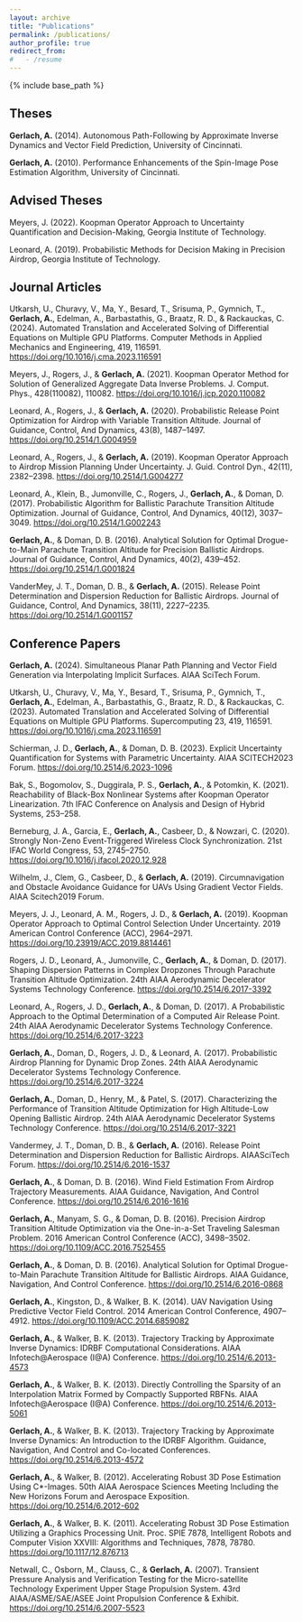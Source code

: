 ```yaml
---
layout: archive
title: "Publications"
permalink: /publications/
author_profile: true
redirect_from:
#   - /resume
---
```


{% include base_path %}

Theses
----

**Gerlach, A.** (2014). Autonomous Path-Following by Approximate Inverse Dynamics and Vector Field Prediction, University of Cincinnati.

**Gerlach, A.** (2010). Performance Enhancements of the Spin-Image Pose Estimation Algorithm, University of Cincinnati.

Advised Theses
----

Meyers, J. (2022). Koopman Operator Approach to Uncertainty Quantification and Decision-Making, Georgia Institute of Technology.

Leonard, A. (2019). Probabilistic Methods for Decision Making in Precision Airdrop, Georgia Institute of Technology.


Journal Articles
----

Utkarsh, U., Churavy, V., Ma, Y., Besard, T., Srisuma, P., Gymnich, T., **Gerlach, A.**, Edelman, A., Barbastathis, G., Braatz, R. D., & Rackauckas, C. (2024). Automated Translation and Accelerated Solving of Differential Equations on Multiple GPU Platforms. Computer Methods in Applied Mechanics and Engineering, 419, 116591. https://doi.org/10.1016/j.cma.2023.116591

Meyers, J., Rogers, J., & **Gerlach, A.** (2021). Koopman Operator Method for Solution of Generalized Aggregate Data Inverse Problems. J. Comput. Phys., 428(110082), 110082. https://doi.org/10.1016/j.jcp.2020.110082

Leonard, A., Rogers, J., & **Gerlach, A.** (2020). Probabilistic Release Point Optimization for Airdrop with Variable Transition Altitude. Journal of Guidance, Control, And Dynamics, 43(8), 1487–1497. https://doi.org/10.2514/1.G004959

Leonard, A., Rogers, J., & **Gerlach, A.** (2019). Koopman Operator Approach to Airdrop Mission Planning Under Uncertainty. J. Guid. Control Dyn., 42(11), 2382–2398. https://doi.org/10.2514/1.G004277

Leonard, A., Klein, B., Jumonville, C., Rogers, J., **Gerlach, A.**, & Doman, D. (2017). Probabilistic Algorithm for Ballistic Parachute Transition Altitude Optimization. Journal of Guidance, Control, And Dynamics, 40(12), 3037–3049. https://doi.org/10.2514/1.G002243

**Gerlach, A.**, & Doman, D. B. (2016). Analytical Solution for Optimal Drogue-to-Main Parachute Transition Altitude for Precision Ballistic Airdrops. Journal of Guidance, Control, And Dynamics, 40(2), 439–452. https://doi.org/10.2514/1.G001824

VanderMey, J. T., Doman, D. B., & **Gerlach, A.** (2015). Release Point Determination and Dispersion Reduction for Ballistic Airdrops. Journal of Guidance, Control, And Dynamics, 38(11), 2227–2235. https://doi.org/10.2514/1.G001157

Conference Papers
----

**Gerlach, A.** (2024). Simultaneous Planar Path Planning and Vector Field Generation via Interpolating Implicit Surfaces. AIAA SciTech Forum.

Utkarsh, U., Churavy, V., Ma, Y., Besard, T., Srisuma, P., Gymnich, T., **Gerlach, A.**, Edelman, A., Barbastathis, G., Braatz, R. D., & Rackauckas, C. (2023). Automated Translation and Accelerated Solving of Differential Equations on Multiple GPU Platforms. Supercomputing 23, 419, 116591. https://doi.org/10.1016/j.cma.2023.116591

Schierman, J. D., **Gerlach, A.**, & Doman, D. B. (2023). Explicit Uncertainty Quantification for Systems with Parametric Uncertainty. AIAA SCITECH2023 Forum. https://doi.org/10.2514/6.2023-1096

Bak, S., Bogomolov, S., Duggirala, P. S., **Gerlach, A.**, & Potomkin, K. (2021). Reachability of Black-Box Nonlinear Systems after Koopman Operator Linearization. 7th IFAC Conference on Analysis and Design of Hybrid Systems, 253–258.

Berneburg, J. A., Garcia, E., **Gerlach, A.**, Casbeer, D., & Nowzari, C. (2020). Strongly Non-Zeno Event-Triggered Wireless Clock Synchronization. 21st IFAC World Congress, 53, 2745–2750. https://doi.org/10.1016/j.ifacol.2020.12.928

Wilhelm, J., Clem, G., Casbeer, D., & **Gerlach, A.** (2019). Circumnavigation and Obstacle Avoidance Guidance for UAVs Using Gradient Vector Fields. AIAA Scitech2019 Forum.

Meyers, J. J., Leonard, A. M., Rogers, J. D., & **Gerlach, A.** (2019). Koopman Operator Approach to Optimal Control Selection Under Uncertainty. 2019 American Control Conference (ACC), 2964–2971. https://doi.org/10.23919/ACC.2019.8814461

Rogers, J. D., Leonard, A., Jumonville, C., **Gerlach, A.**, & Doman, D. (2017). Shaping Dispersion Patterns in Complex Dropzones Through Parachute Transition Altitude Optimization. 24th AIAA Aerodynamic Decelerator Systems Technology Conference. https://doi.org/10.2514/6.2017-3392

Leonard, A., Rogers, J. D., **Gerlach, A.**, & Doman, D. (2017). A Probabilistic Approach to the Optimal Determination of a Computed Air Release Point. 24th AIAA Aerodynamic Decelerator Systems Technology Conference. https://doi.org/10.2514/6.2017-3223

**Gerlach, A.**, Doman, D., Rogers, J. D., & Leonard, A. (2017). Probabilistic Airdrop Planning for Dynamic Drop Zones. 24th AIAA Aerodynamic Decelerator Systems Technology Conference. https://doi.org/10.2514/6.2017-3224

**Gerlach, A.**, Doman, D., Henry, M., & Patel, S. (2017). Characterizing the Performance of Transition Altitude Optimization for High Altitude-Low Opening Ballistic Airdrop. 24th AIAA Aerodynamic Decelerator Systems Technology Conference. https://doi.org/10.2514/6.2017-3221

Vandermey, J. T., Doman, D. B., & **Gerlach, A.** (2016). Release Point Determination and Dispersion Reduction for Ballistic Airdrops. AIAASciTech Forum. https://doi.org/10.2514/6.2016-1537

**Gerlach, A.**, & Doman, D. B. (2016). Wind Field Estimation From Airdrop Trajectory Measurements. AIAA Guidance, Navigation, And Control Conference. https://doi.org/10.2514/6.2016-1616

**Gerlach, A.**, Manyam, S. G., & Doman, D. B. (2016). Precision Airdrop Transition Altitude Optimization via the One-in-a-Set Traveling Salesman Problem. 2016 American Control Conference (ACC), 3498–3502. https://doi.org/10.1109/ACC.2016.7525455

**Gerlach, A.**, & Doman, D. B. (2016). Analytical Solution for Optimal Drogue-to-Main Parachute Transition Altitude for Ballistic Airdrops. AIAA Guidance, Navigation, And Control Conference. https://doi.org/10.2514/6.2016-0868

**Gerlach, A.**, Kingston, D., & Walker, B. K. (2014). UAV Navigation Using Predictive Vector Field Control. 2014 American Control Conference, 4907–4912. https://doi.org/10.1109/ACC.2014.6859082

**Gerlach, A.**, & Walker, B. K. (2013). Trajectory Tracking by Approximate Inverse Dynamics: IDRBF Computational Considerations. AIAA Infotech@Aerospace (I@A) Conference. https://doi.org/10.2514/6.2013-4573

**Gerlach, A.**, & Walker, B. K. (2013). Directly Controlling the Sparsity of an Interpolation Matrix Formed by Compactly Supported RBFNs. AIAA Infotech@Aerospace (I@A) Conference. https://doi.org/10.2514/6.2013-5061

**Gerlach, A.**, & Walker, B. K. (2013). Trajectory Tracking by Approximate Inverse Dynamics: An Introduction to the IDRBF Algorithm. Guidance, Navigation, And Control and Co-located Conferences. https://doi.org/10.2514/6.2013-4572

**Gerlach, A.**, & Walker, B. (2012). Accelerating Robust 3D Pose Estimation Using C*-Images. 50th AIAA Aerospace Sciences Meeting Including the New Horizons Forum and Aerospace Exposition. https://doi.org/10.2514/6.2012-602

**Gerlach, A.**, & Walker, B. K. (2011). Accelerating Robust 3D Pose Estimation Utilizing a Graphics Processing Unit. Proc. SPIE 7878, Intelligent Robots and Computer Vision XXVIII: Algorithms and Techniques, 7878, 78780. https://doi.org/10.1117/12.876713

Netwall, C., Osborn, M., Clauss, C., & **Gerlach, A.** (2007). Transient Pressure Analysis and Verification Testing for the Micro-satellite Technology Experiment Upper Stage Propulsion System. 43rd AIAA/ASME/SAE/ASEE Joint Propulsion Conference & Exhibit. https://doi.org/10.2514/6.2007-5523